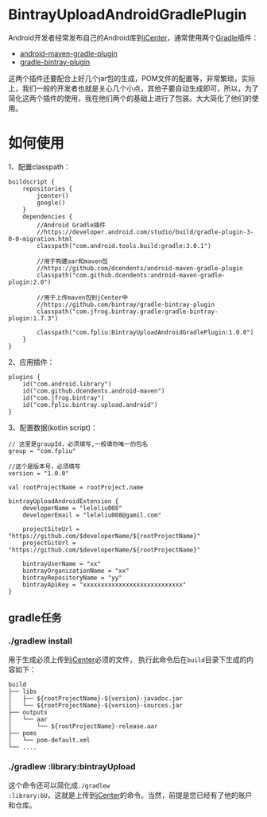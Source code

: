 # BintrayUploadAndroidGradlePlugin
<p>
Android开发者经常发布自己的Android库到<a href="https://jcenter.bintray.com/" target=_blank>jCenter</a>，通常使用两个<a href="http://blog.fpliu.com/it/software/gradle" target="_blank">Gradle</a>插件：
</p>
<ul>
    <li>
        <a href="https://github.com/dcendents/android-maven-gradle-plugin" target="_blank">android-maven-gradle-plugin</a>
    </li>
    <li>
        <a href="https://github.com/bintray/gradle-bintray-plugin" target="_blank">gradle-bintray-plugin</a>
    </li>
</ul>
<p>
这两个插件还要配合上好几个jar包的生成，POM文件的配置等，非常繁琐，实际上，我们一般的开发者也就是关心几个小点，其他子要自动生成即可，所以，为了简化这两个插件的使用，我在他们两个的基础上进行了包装。大大简化了他们的使用。
</p>

# 如何使用
1、配置classpath：
```
buildscript {
    repositories {
        jcenter()
        google()
    }
    dependencies {
        //Android Gradle插件
        //https://developer.android.com/studio/build/gradle-plugin-3-0-0-migration.html
        classpath("com.android.tools.build:gradle:3.0.1")

        //用于构建aar和maven包
        //https://github.com/dcendents/android-maven-gradle-plugin
        classpath("com.github.dcendents:android-maven-gradle-plugin:2.0")

        //用于上传maven包到jCenter中
        //https://github.com/bintray/gradle-bintray-plugin
        classpath("com.jfrog.bintray.gradle:gradle-bintray-plugin:1.7.3")

        classpath("com.fpliu:BintrayUploadAndroidGradlePlugin:1.0.0")
    }
}
```
2、应用插件：
```
plugins {
    id("com.android.library")
    id("com.github.dcendents.android-maven")
    id("com.jfrog.bintray")
    id("com.fpliu.bintray.upload.android")
}
```
3、配置数据(kotlin script)：
```
// 这里是groupId，必须填写,一般填你唯一的包名
group = "com.fpliu"

//这个是版本号，必须填写
version = "1.0.0"

val rootProjectName = rootProject.name

bintrayUploadAndroidExtension {
    developerName = "leleliu008"
    developerEmail = "leleliu008@gamil.com"

    projectSiteUrl = "https://github.com/$developerName/${rootProjectName}"
    projectGitUrl = "https://github.com/$developerName/${rootProjectName}"

    bintrayUserName = "xx"
    bintrayOrganizationName = "xx"
    bintrayRepositoryName = "yy"
    bintrayApiKey = "xxxxxxxxxxxxxxxxxxxxxxxxxxxx"
}
```
## gradle任务

### ./gradlew install
用于生成必须上传到<a href="https://jcenter.bintray.com/" target="_blank">jCenter</a>必须的文件，
执行此命令后在<code>build</code>目录下生成的内容如下：
```
build
├── libs
│   ├── ${rootProjectName}-${version}-javadoc.jar
│   └── ${rootProjectName}-${version}-sources.jar
├── outputs
│   └── aar
│       └── ${rootProjectName}-release.aar
├── poms
│   └── pom-default.xml
└── ....
```
### ./gradlew :library:bintrayUpload
这个命令还可以简化成<code>./gradlew :library:bU</code>，这就是上传到<a href="https://jcenter.bintray.com/" target=_blank>jCenter</a>的命令。当然，前提是您已经有了他的账户和仓库。

